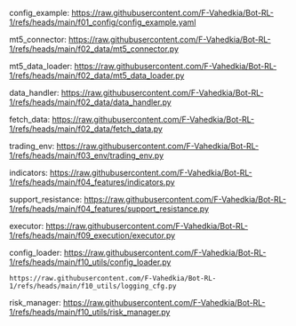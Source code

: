 config_example:
    https://raw.githubusercontent.com/F-Vahedkia/Bot-RL-1/refs/heads/main/f01_config/config_example.yaml

mt5_connector:
    https://raw.githubusercontent.com/F-Vahedkia/Bot-RL-1/refs/heads/main/f02_data/mt5_connector.py

mt5_data_loader:
    https://raw.githubusercontent.com/F-Vahedkia/Bot-RL-1/refs/heads/main/f02_data/mt5_data_loader.py

data_handler:
    https://raw.githubusercontent.com/F-Vahedkia/Bot-RL-1/refs/heads/main/f02_data/data_handler.py

fetch_data:
    https://raw.githubusercontent.com/F-Vahedkia/Bot-RL-1/refs/heads/main/f02_data/fetch_data.py

trading_env:
    https://raw.githubusercontent.com/F-Vahedkia/Bot-RL-1/refs/heads/main/f03_env/trading_env.py

indicators:
    https://raw.githubusercontent.com/F-Vahedkia/Bot-RL-1/refs/heads/main/f04_features/indicators.py
    
support_resistance:
    https://raw.githubusercontent.com/F-Vahedkia/Bot-RL-1/refs/heads/main/f04_features/support_resistance.py

executor:
    https://raw.githubusercontent.com/F-Vahedkia/Bot-RL-1/refs/heads/main/f09_execution/executor.py

config_loader:
    https://raw.githubusercontent.com/F-Vahedkia/Bot-RL-1/refs/heads/main/f10_utils/config_loader.py
    
    https://raw.githubusercontent.com/F-Vahedkia/Bot-RL-1/refs/heads/main/f10_utils/logging_cfg.py

risk_manager:
    https://raw.githubusercontent.com/F-Vahedkia/Bot-RL-1/refs/heads/main/f10_utils/risk_manager.py


    
